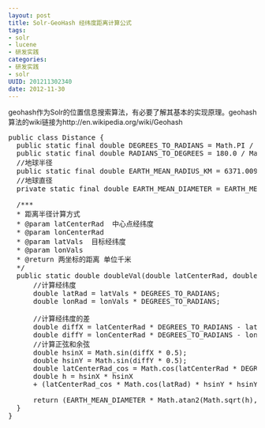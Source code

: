 ```yaml
---
layout: post
title: Solr-GeoHash 经纬度距离计算公式
tags: 
- solr
- lucene
- 研发实践
categories:
- 研发实践
- solr 
UUID: 201211302340
date: 2012-11-30
---
```

geohash作为Solr的位置信息搜索算法，有必要了解其基本的实现原理。geohash算法的wiki链接为http://en.wikipedia.org/wiki/Geohash

<pre id="java">
public class Distance {
  public static final double DEGREES_TO_RADIANS = Math.PI / 180.0;
  public static final double RADIANS_TO_DEGREES = 180.0 / Math.PI;
  //地球半径
  public static final double EARTH_MEAN_RADIUS_KM = 6371.009;
  //地球直径
  private static final double EARTH_MEAN_DIAMETER = EARTH_MEAN_RADIUS_KM * 2;

  /***
  * 距离半径计算方式
  * @param latCenterRad  中心点经纬度
  * @param lonCenterRad
  * @param latVals  目标经纬度
  * @param lonVals
  * @return 两坐标的距离 单位千米
  */
  public static double doubleVal(double latCenterRad, double lonCenterRad, double latVals, double lonVals) {
      //计算经纬度
      double latRad = latVals * DEGREES_TO_RADIANS;
      double lonRad = lonVals * DEGREES_TO_RADIANS;

      //计算经纬度的差
      double diffX = latCenterRad * DEGREES_TO_RADIANS - latRad;
      double diffY = lonCenterRad * DEGREES_TO_RADIANS - lonRad;
      //计算正弦和余弦
      double hsinX = Math.sin(diffX * 0.5);
      double hsinY = Math.sin(diffY * 0.5);
      double latCenterRad_cos = Math.cos(latCenterRad * DEGREES_TO_RADIANS);
      double h = hsinX * hsinX
      + (latCenterRad_cos * Math.cos(latRad) * hsinY * hsinY);

      return (EARTH_MEAN_DIAMETER * Math.atan2(Math.sqrt(h), Math.sqrt(1 - h)));
  }
}
</pre>
